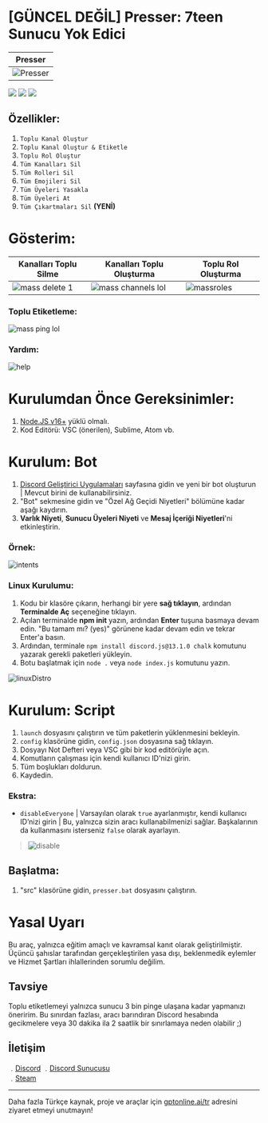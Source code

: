
# [GÜNCEL DEĞİL] Presser: 7teen Sunucu Yok Edici

| Presser |
| ------------- |
| ![Presser](https://media.discordapp.net/attachments/840525480331575328/886687168452509786/unknown.png) |

![](https://img.shields.io/github/watchers/17teen/Discord-Presser-Server-Nuker?style=social) ![](https://img.shields.io/github/stars/17teen/Discord-Presser-Server-Nuker?style=social) ![](https://img.shields.io/github/forks/17teen/Discord-Presser-Server-Nuker?style=social)

## Özellikler:
1. `Toplu Kanal Oluştur`
2. `Toplu Kanal Oluştur & Etiketle`
3. `Toplu Rol Oluştur`
4. `Tüm Kanalları Sil`
5. `Tüm Rolleri Sil`
6. `Tüm Emojileri Sil`
7. `Tüm Üyeleri Yasakla`
8. `Tüm Üyeleri At`
9. `Tüm Çıkartmaları Sil` **(YENİ)**

# Gösterim:

| Kanalları Toplu Silme | Kanalları Toplu Oluşturma | Toplu Rol Oluşturma |
| ------------- | ------------- | ------------- |
| ![mass delete 1](https://user-images.githubusercontent.com/71920969/94821935-0b3a2780-03fa-11eb-8a43-3fb418e373ba.gif) | ![mass channels lol](https://user-images.githubusercontent.com/71920969/94822362-7683f980-03fa-11eb-9759-906d649b6021.gif) | ![massroles](https://media3.giphy.com/media/StXIhkIQKb8sEdXjPj/giphy.gif) |

### Toplu Etiketleme:
![mass ping lol](https://user-images.githubusercontent.com/71920969/94822656-cb277480-03fa-11eb-97ee-44562785397f.gif)

### Yardım:
![help](https://media.discordapp.net/attachments/840525480331575328/886686333307879474/unknown.png)

# Kurulumdan Önce Gereksinimler:

1. [Node.JS v16+](https://nodejs.org/en/) yüklü olmalı.
2. Kod Editörü: VSC (önerilen), Sublime, Atom vb.

# Kurulum: Bot

1. [Discord Geliştirici Uygulamaları](https://discord.com/developers/applications) sayfasına gidin ve yeni bir bot oluşturun | Mevcut birini de kullanabilirsiniz.
2. "Bot" sekmesine gidin ve "Özel Ağ Geçidi Niyetleri" bölümüne kadar aşağı kaydırın.
3. **Varlık Niyeti**, **Sunucu Üyeleri Niyeti** ve **Mesaj İçeriği Niyetleri**'ni etkinleştirin.

### Örnek:

![intents](https://media.discordapp.net/attachments/782211920416735252/789810856460419092/unknown.png?width=1409&height=400)

### Linux Kurulumu:

1. Kodu bir klasöre çıkarın, herhangi bir yere **sağ tıklayın**, ardından **Terminalde Aç** seçeneğine tıklayın.
2. Açılan terminalde **npm init** yazın, ardından **Enter** tuşuna basmaya devam edin. "Bu tamam mı? (yes)" görünene kadar devam edin ve tekrar Enter'a basın.
3. Ardından, terminale `npm install discord.js@13.1.0 chalk` komutunu yazarak gerekli paketleri yükleyin.
4. Botu başlatmak için `node .` veya `node index.js` komutunu yazın.

![linuxDistro](https://cdn.discordapp.com/attachments/864811547397062656/876212001859309629/presser.gif)

# Kurulum: Script

1. `launch` dosyasını çalıştırın ve tüm paketlerin yüklenmesini bekleyin.
2. `config` klasörüne gidin, `config.json` dosyasına sağ tıklayın.
3. Dosyayı Not Defteri veya VSC gibi bir kod editörüyle açın.
4. Komutların çalışması için kendi kullanıcı ID'nizi girin.
5. Tüm boşlukları doldurun.
6. Kaydedin.

### Ekstra:
* `disableEveryone` | Varsayılan olarak `true` ayarlanmıştır, kendi kullanıcı ID’nizi girin | Bu, yalnızca sizin aracı kullanabilmenizi sağlar. Başkalarının da kullanmasını isterseniz `false` olarak ayarlayın.

> ![disable](https://media.discordapp.net/attachments/840525480331575328/886693417369890826/unknown.png)

## Başlatma:

1. "src" klasörüne gidin, `presser.bat` dosyasını çalıştırın.

# Yasal Uyarı

Bu araç, yalnızca eğitim amaçlı ve kavramsal kanıt olarak geliştirilmiştir. Üçüncü şahıslar tarafından gerçekleştirilen yasa dışı, beklenmedik eylemler ve Hizmet Şartları ihlallerinden sorumlu değilim.

## Tavsiye
Toplu etiketlemeyi yalnızca sunucu 3 bin pinge ulaşana kadar yapmanızı öneririm. Bu sınırdan fazlası, aracı barındıran Discord hesabında gecikmelere veya 30 dakika ila 2 saatlik bir sınırlamaya neden olabilir ;)

## İletişim

﹒[Discord](https://discord.com/users/470613135271788544)
﹒[Discord Sunucusu](https://discord.gg/4nSYqZ8KAA)  
﹒[Steam](https://steamcommunity.com/profiles/76561199225170233/)

---

Daha fazla Türkçe kaynak, proje ve araçlar için [gptonline.ai/tr](https://gptonline.ai/tr/) adresini ziyaret etmeyi unutmayın!

